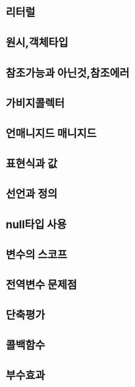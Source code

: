 # 리터럴
# 원시,객체타입
# 참조가능과 아닌것,참조에러
# 가비지콜렉터
# 언매니지드 매니지드
# 표현식과 값
# 선언과 정의
# null타입 사용
# 변수의 스코프
# 전역변수 문제점
# 단축평가
# 콜백함수
# 부수효과
